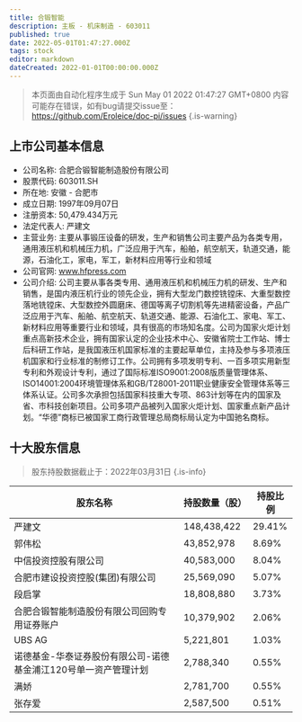 ```yaml
---
title: 合锻智能
description: 主板 - 机床制造 - 603011
published: true
date: 2022-05-01T01:47:27.000Z
tags: stock
editor: markdown
dateCreated: 2022-01-01T00:00:00.000Z
---
```


> 本页面由自动化程序生成于 Sun May 01 2022 01:47:27 GMT+0800
> 内容可能存在错误，如有bug请提交issue至：https://github.com/Eroleice/doc-pi/issues
{.is-warning}

## 上市公司基本信息
- 公司名称: 合肥合锻智能制造股份有限公司
- 股票代码: 603011.SH
- 所在地: 安徽 - 合肥市
- 成立日期: 1997年09月07日
- 注册资本: 50,479.434万元
- 法定代表人: 严建文
- 主营业务: 主要从事锻压设备的研发，生产和销售公司主要产品为各类专用，通用液压机和机械压力机，广泛应用于汽车，船舶，航空航天，轨道交通，能源，石油化工，家电，军工，新材料应用等行业和领域
- 公司官网: www.hfpress.com
- 公司介绍: 公司主要从事各类专用、通用液压机和机械压力机的研发、生产和销售，是国内液压机行业的领先企业，拥有大型龙门数控铣镗床、大重型数控落地铣镗床、大型数控外圆磨床、德国等离子切割机等先进精密设备，产品广泛应用于汽车、船舶、航空航天、轨道交通、能源、石油化工、家电、军工、新材料应用等重要行业和领域，具有很高的市场知名度。公司为国家火炬计划重点高新技术企业，拥有国家认定的企业技术中心、安徽省院士工作站、博士后科研工作站，是我国液压机国家标准的主要起草单位，主持及参与多项液压机国家和行业标准的制修订工作。公司拥有多项发明专利、一百多项实用新型专利和外观设计专利，通过了国际标准ISO9001:2008版质量管理体系、ISO14001:2004环境管理体系和GB/T28001-2011职业健康安全管理体系等三体系认证。公司多次承担包括国家科技重大专项、863计划等在内的国家及省、市科技创新项目。公司多项产品被列入国家火炬计划、国家重点新产品计划。“华德”商标已被国家工商行政管理总局商标局认定为中国驰名商标。


## 十大股东信息
> 股东持股数据截止于：2022年03月31日
{.is-info}

| 股东名称 | 持股数量（股） | 持股比例 |
| --- | --- | --- |
| 严建文 | 148,438,422 | 29.41% |
| 郭伟松 | 43,852,978 | 8.69% |
| 中信投资控股有限公司 | 40,583,000 | 8.04% |
| 合肥市建设投资控股(集团)有限公司 | 25,569,090 | 5.07% |
| 段启掌 | 18,808,880 | 3.73% |
| 合肥合锻智能制造股份有限公司回购专用证券账户 | 10,379,902 | 2.06% |
| UBS   AG | 5,221,801 | 1.03% |
| 诺德基金-华泰证券股份有限公司-诺德基金浦江120号单一资产管理计划 | 2,788,340 | 0.55% |
| 满娇 | 2,781,700 | 0.55% |
| 张存爱 | 2,587,500 | 0.51% |




